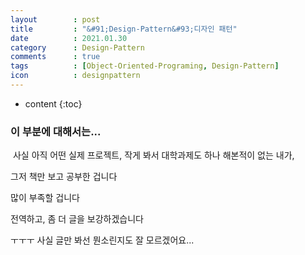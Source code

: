 ```yaml
---
layout        : post
title         : "&#91;Design-Pattern&#93;디자인 패턴"
date          : 2021.01.30
category      : Design-Pattern
comments      : true
tags          : [Object-Oriented-Programing, Design-Pattern]
icon          : designpattern
---
```


* content
{:toc}

### 이 부분에 대해서는...

&nbsp;사실 아직 어떤 실제 프로젝트, 작게 봐서 대학과제도 하나 해본적이 없는 내가,

그저 책만 보고 공부한 겁니다

많이 부족할 겁니다

전역하고, 좀 더 글을 보강하겠습니다

ㅜㅜㅜ 사실 글만 봐선 뭔소린지도 잘 모르겠어요...